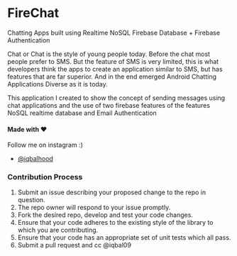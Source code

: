 # FireChat
 Chatting Apps built using Realtime NoSQL Firebase Database + Firebase Authentication

Chat or Chat is the style of young people today. Before the chat most people prefer to SMS. But the feature of SMS is very limited, this is what developers think the apps to create an application similar to SMS, but has features that are far superior. And in the end emerged Android Chatting Applications Diverse as it is today.

This application I created to show the concept of sending messages using chat applications and the use of two firebase features of the features NoSQL realtime database and Email Authentication

#### Made with &#9829;
Follow me on instagram :)
- [@iqbalhood](https://instagram.com/iqbalhood)

### Contribution Process

1. Submit an issue describing your proposed change to the repo in question.
1. The repo owner will respond to your issue promptly.
1. Fork the desired repo, develop and test your code changes.
1. Ensure that your code adheres to the existing style of the library to which
   you are contributing.
1. Ensure that your code has an appropriate set of unit tests which all pass.
1. Submit a pull request and cc @iqbal09
